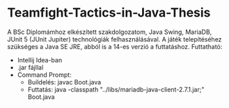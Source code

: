 # Teamfight-Tactics-in-Java-Thesis
A BSc Diplomámhoz elkészített szakdolgozatom, Java Swing, MariaDB, JUnit 5 (JUnit Jupiter) technológiák felhasználásával.
A játék telepítéséhez szükséges a Java SE JRE, abból is a 14-es verzió a futtatáshoz.
Futtatható:
- Intellij Idea-ban
- .jar fájllal
- Command Prompt:
  - Buildelés: javac Boot.java
  - Futtatás: java -classpath "../libs/mariadb-java-client-2.7.1.jar;" Boot.java
